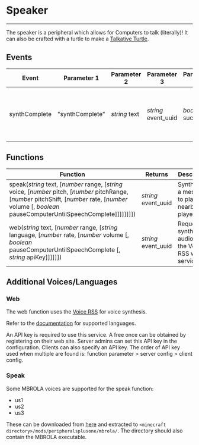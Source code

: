 # Speaker

---

The speaker is a peripheral which allows for Computers to talk (literally)! It can also be crafted with a turtle to make
 a [Talkative Turtle](/turtle_upgrades/talkative_turtle/).

## Events
| Event | Parameter 1 | Parameter 2 | Parameter 3 | Parameter 4 | Parameter 5 | Description |
|-------|-------------|-------------|-------------|-------------|-------------|-------------|
|synthComplete|"synthComplete"|_string_ text|_string_ event_uuid|_boolean_ success|_string_ error_message|This event is fired after the Text-to-Speech system is finished speaking|

## Functions
| Function | Returns | Description |
|----------|---------|-------------|
|speak(_string_ text, [_number_ range, [_string_ voice, [_number_ pitch, [_number_ pitchRange, [_number_ pitchShift, [_number_ rate, [_number_ volume [, _boolean_ pauseComputerUntilSpeechComplete\]\]\]\]\]\]\]\])|_string_ event_uuid|Synthesizes a message to play to nearby players|
|web(_string_ text, [_number_ range, [_string_ language, [_number_ rate, [_number_ volume [, _boolean_ pauseComputerUntilSpeechComplete [, _string_ apiKey\]\]\]\]\]\])|_string_ event_uuid|Requests synthesized audio from the Voice RSS web service|

## Additional Voices/Languages

### Web

The web function uses the [Voice RSS](http://www.voicerss.org/) for voice synthesis.

Refer to the [documentation](http://www.voicerss.org/api/documentation.aspx) for supported languages.

An API key is required to use this service. A free once can be obtained by registering on their web site. Server
 admins can set this API key in the configuration. Clients can also specify an API key. The order of API key used when
 multiple are found is: function parameter \> server config \> client config.

### Speak

Some MBROLA voices are supported for the speak function:

- us1
- us2
- us3

These can be downloaded from [here](http://tcts.fpms.ac.be/synthesis/mbrola/mbrcopybin.html) and extracted to 
 `<minecraft directory>/mods/peripheralsplusone/mbrola/`. The directory should also contain the MBROLA executable.